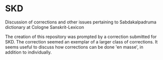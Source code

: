 SKD
===

Discussion of corrections and other issues pertaining to Sabdakalpadruma dictionary at Cologne Sanskrit-Lexicon

The creation of this repository was prompted by a correction submitted for SKD. The correction seemed an exemplar of
a larger class of corrections.  It seems useful to discuss how corrections can be done 'en masse', in addition to
individually.
